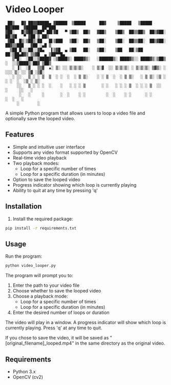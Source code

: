 # Video Looper

```
 ██▒   █▓ ██▓▓█████▄ ▓█████  ▒█████      ██▓     ▒█████   ▒█████   ██▓███  ▓█████  ██▀███  
▓██░   █▒▓██▒▒██▀ ██▌▓█   ▀ ▒██▒  ██▒   ▓██▒    ▒██▒  ██▒▒██▒  ██▒▓██░  ██▒▓█   ▀ ▓██ ▒ ██▒
 ▓██  █▒░▒██▒░██   █▌▒███   ▒██░  ██▒   ▒██░    ▒██░  ██▒▒██░  ██▒▓██░ ██▓▒▒███   ▓██ ░▄█ ▒
  ▒██ █░░░██░░▓█▄   ▌▒▓█  ▄ ▒██   ██░   ▒██░    ▒██   ██░▒██   ██░▒██▄█▓▒ ▒▒▓█  ▄ ▒██▀▀█▄  
   ▒▀█░  ░██░░▒████▓ ░▒████▒░ ████▓▒░   ░██████▒░ ████▓▒░░ ████▓▒░▒██▒ ░  ░░▒████▒░██▓ ▒██▒
   ░ ▐░  ░▓   ▒▒▓  ▲░ ▒░ ░░ ▒░▒░▒░    ░ ▒░▓  ░░ ▒░▒░▒░ ░ ▒░▒░▒░ ▒▓▒░ ░  ░░░ ▒░ ░░ ▒▓ ░▒▓░
   ░ ░░   ▒ ░ ░ ▒  ▒  ░ ░  ░  ░ ▒ ▒░    ░ ░ ▒  ░  ░ ▒ ▒░   ░ ▒ ▒░ ░▒ ░      ░ ░  ░  ░▒ ░ ▒░
     ░░   ▒ ░ ░ ░  ░    ░   ░ ░ ░ ▒       ░ ░   ░ ░ ░ ▒  ░ ░ ░ ▒  ░░          ░     ░░   ░ 
      ░   ░     ░       ░  ░    ░ ░         ░  ░    ░ ░      ░ ░              ░  ░   ░     
     ░        ░
```

A simple Python program that allows users to loop a video file and optionally save the looped video.

## Features

- Simple and intuitive user interface
- Supports any video format supported by OpenCV
- Real-time video playback
- Two playback modes:
  - Loop for a specific number of times
  - Loop for a specific duration (in minutes)
- Option to save the looped video
- Progress indicator showing which loop is currently playing
- Ability to quit at any time by pressing 'q'

## Installation

1. Install the required package:
```bash
pip install -r requirements.txt
```

## Usage

Run the program:
```bash
python video_looper.py
```

The program will prompt you to:
1. Enter the path to your video file
2. Choose whether to save the looped video
3. Choose a playback mode:
   - Loop for a specific number of times
   - Loop for a specific duration (in minutes)
4. Enter the desired number of loops or duration

The video will play in a window. A progress indicator will show which loop is currently playing. Press 'q' at any time to quit.

If you chose to save the video, it will be saved as "[original_filename]_looped.mp4" in the same directory as the original video.

## Requirements

- Python 3.x
- OpenCV (cv2)
